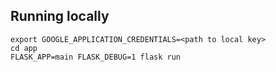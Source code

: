 ## Running locally

```
export GOOGLE_APPLICATION_CREDENTIALS=<path to local key>
cd app
FLASK_APP=main FLASK_DEBUG=1 flask run
```
